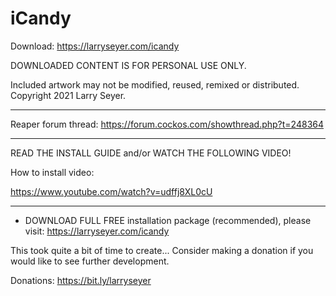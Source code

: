 # iCandy

Download: https://larryseyer.com/icandy


DOWNLOADED CONTENT IS FOR PERSONAL USE ONLY.

Included artwork may not be modified, reused, remixed or distributed. Copyright 2021 Larry Seyer.

---------------------

Reaper forum thread: https://forum.cockos.com/showthread.php?t=248364

---------------------

READ THE INSTALL GUIDE and/or WATCH THE FOLLOWING VIDEO!

How to install video:

https://www.youtube.com/watch?v=udffj8XL0cU

---------------------

* DOWNLOAD FULL FREE installation package (recommended), please visit: https://larryseyer.com/icandy

This took quite a bit of time to create...  Consider making a donation if you would like to see further development.

Donations:  https://bit.ly/larryseyer


